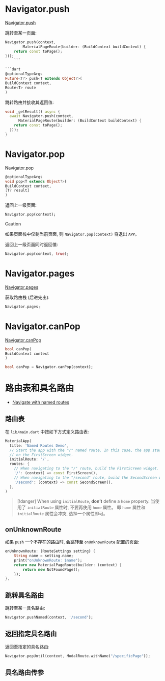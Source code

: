 # Navigator.push

[Navigator.push](https://api.flutter.dev/flutter/widgets/Navigator/push.html)

跳转至某一页面:

```dart
Navigator.push(context,
		MaterialPageRoute(builder: (BuildContext buildContext) {
	return const toPage();
}));
	```

```dart
@optionalTypeArgs
Future<T?> push<T extends Object?>(
BuildContext context,
Route<T> route
)
```

跳转路由并接收其返回值:

```dart
void _getResult() async {
  await Navigator.push(context,
      MaterialPageRoute(builder: (BuildContext buildContext) {
    return const toPage();
  }));
}
```

# Navigator.pop

[Navigator.pop](https://api.flutter.dev/flutter/widgets/Navigator/pop.html)

```dart
@optionalTypeArgs
void pop<T extends Object?>(
BuildContext context,
[T? result]
)
```

返回上一级页面:

```dart
Navigator.pop(context);
```

> [!caution]
> 如果页面栈中仅剩当前页面, 则 `Navigator.pop(context)` 将退出 `APP`。

返回上一级页面同时返回值:

```dart
Navigator.pop(context, true);
```

# Navigator.pages

[Navigator.pages](https://api.flutter.dev/flutter/widgets/Navigator/pages.html)

获取路由栈 (后进先出):

```dart
Navigator.pages;
```

# Navigator.canPop

[Navigator.canPop](https://api.flutter.dev/flutter/widgets/Navigator/canPop.html)

```dart
bool canPop(
BuildContext context
)
```

```dart
bool canPop = Navigator.canPop(context);
```

# 路由表和具名路由

- [Navigate with named routes](https://docs.flutter.dev/cookbook/navigation/named-routes)

## 路由表

在 `lib/main.dart` 中按如下方式定义路由表:

```dart
MaterialApp(
  title: 'Named Routes Demo',
  // Start the app with the "/" named route. In this case, the app starts
  // on the FirstScreen widget.
  initialRoute: '/',
  routes: {
    // When navigating to the "/" route, build the FirstScreen widget.
    '/': (context) => const FirstScreen(),
    // When navigating to the "/second" route, build the SecondScreen widget.
    '/second': (context) => const SecondScreen(),
  },
)
```

> [!danger]
> When using `initialRoute`, **don’t** define a `home` property.
> 当使用了 `initialRoute` 属性时, 不要再使用 `home` 属性。
> 即 `home` 属性和 `initialRoute` 属性会冲突, 选择一个属性即可。

## onUnknownRoute

如果 `push` 一个不存在的路由时, 会跳转至 `onUnknownRoute` 配置的页面:

```dart
onUnknownRoute: (RouteSettings setting) {
	String name = setting.name;
	print("onUnknownRoute: $name");
	return new MaterialPageRoute(builder: (context) {
		return new NotFoundPage();
	});
},
```

## 跳转具名路由

跳转至某一具名路由:

```dart
Navigator.pushNamed(context, '/second');
```

## 返回指定具名路由

返回至指定的具名路由:

```dart
Navigator.popUntil(context, ModalRoute.withName("/specificPage"));
```

## 具名路由传参

